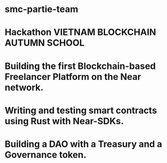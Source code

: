 # smc-partie-team
# Hackathon VIETNAM BLOCKCHAIN AUTUMN SCHOOL

# Building the first Blockchain-based Freelancer Platform on the Near network.
# Writing and testing smart contracts using Rust with Near-SDKs.
# Building a DAO with a Treasury and a Governance token.

